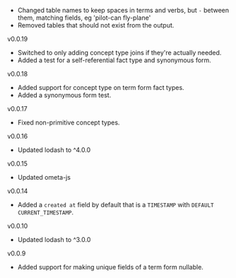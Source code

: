 * Changed table names to keep spaces in terms and verbs, but `-` between them, matching fields, eg 'pilot-can fly-plane'
* Removed tables that should not exist from the output.

v0.0.19

* Switched to only adding concept type joins if they're actually needed.
* Added a test for a self-referential fact type and synonymous form.

v0.0.18

* Added support for concept type on term form fact types.
* Added a synonymous form test.

v0.0.17

* Fixed non-primitive concept types.

v0.0.16

* Updated lodash to ^4.0.0

v0.0.15

* Updated ometa-js

v0.0.14

* Added a `created at` field by default that is a `TIMESTAMP` with `DEFAULT CURRENT_TIMESTAMP`.

v0.0.10

* Updated lodash to ^3.0.0

v0.0.9

* Added support for making unique fields of a term form nullable.
